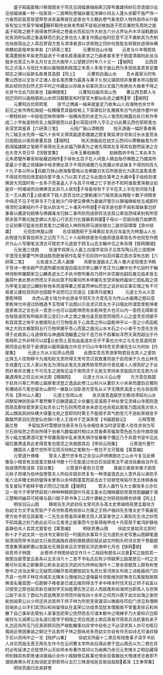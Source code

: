 <!-- { "loadSidebar": true } -->
　　盛子昭画葛稚川移居图余于项氏见阔幅悬轴绢素沉厚布置雄伟树石竒诡烟沙出没翁媪骑乗一牸一牯家具一二挑琴阮卷轴杂置无序婢仆四五人蓬头赤脚不施严饰一力奋而前驱意皆望莽苍进发盖移居在途景也今又覩此卷气象发舒人物伟丽侍从什器皆有加又作室宇堦墄厰轩豁侍女肤发秀腻不徒祖述棱伽道子而实兼恕先周昉之能盖子昭笔之絶不易得者然谛视之卷虽长而前后作大树五六分占界址卉木华滋鹤鹿驯扰有洞府仙居之象盖移而已到之景也古人重复作图必临时匠意不泛不袭斯其为杰制也块居简出之人耳目寥寂方思与溟涬者游以求观物之窍妙何意胜友转致妙迹得纵横快覩如是哉幸矣幸矣【六研斋三笔】
　　元曹知白山水轴
　　云老与仆年相若执笔濡墨旣有年矣老而益进于今诸名胜善画家求之乃画者甚多至于韵度清越则此翁当独歩也至正九年五月廿五日大痴学人公望题识时年八十又一【瑚网】
　　云西吾松之浈溪人与倪迂大痴以画相倡和胜国之末髙人多隐于画云西为多田翁盖其家足置郑庄之驿以延款名胜者其昌题【同上】
　　元曹知白画山水
　　吾乡画家元时有曹云西张以文张子正诸人皆名笔而曹为最髙与黄子久倪元镇颉颃并重曹本师冯觐郭熙此帧则仿巨然尤异平时之作藏此以存故乡前辈风流以文画乃有絶肖大痴者予得之长安今合此乃防美也【画禅随笔】
　　元曹知白画呉淞山色
　　曹云西吾郡人与倪迂同时以画相倡和山水师冯觐觐宣和时宦官大都似右丞之媚秀宰【瑚网】
　　元曹知白仿郭熙笔
　　徐节之擕画一轴来就鉴定乃故朱山人肖海物也余廿年前见之矣作两松耸挺一松横偃贯其脇枝梢上下笼罩松针乱撒极有古气内层作墨叶树一樛枝栎树一中段低峦映带坡畔一翁横舟而钓余定为元人笔而松根露白处已有作李成二小字矣盖特剪去上幅原题而以此价耳因试呼儿亨示之曰此曹云西仿郭熙笔也余深赏其鉴真【六研斋三笔】
　　元陆广谿山清眺图
　　陆天游画一幅好事者离为二轴玉水先得一幅凡十余年又得其副遂若雌雄之劒复聚延津亦竒矣过长水鉴赏永日因题此以俟观者董其昌【瑚网】
　　陆天游画品在幼文云西间以萧散幽澹为宗若阔幅雄肆之笔絶不易得也玉水此幅乃聮素为之者先得其左复得其右脗然延津之合也大竒大竒日华【恬致堂集】
　　元朱玉摹劫鉢图
　　劫鉢图呉中有二本此本为元朱君璧所摹宣和秘藏迹相传子母有五百子在人间食人精血殆尽佛愍之乃摄其所爱最少子置之琉璃鉢中母求佛出其子不得则竭魔力与其魔众举此鉢复不得则四百九十九子各以所从兵数万排山倒海掣雷电以击佛鎗刃矢石所抵皆化为莲花盖愈恚愈不得技穷而后改意廻向誓不食人乃以其子还之与此图合第考之大藏中子母经则谓佛游大兜国时有一女多子而喜盗人子与其子共噉之亡子家亦不知阿谁取里哭巷议如是非一阿难闻而白佛佛言此非凡人故现子母是母有千子半在天上半在世间皆为王一王从数万上娆诸天下娆人民吾当伏之便勅诸沙门竢其夜出掩取十数子闭精舍中母还不见子号哭寻子乃复勅沙门导使见佛佛为委曲开譬示以罪福俾皈依五戒即时得须陀洹果结约千子皆从防法今二十诸天中所貌子母天是也即不闻有刼鉢事岂好事者以魔波旬娆佛与佛摄毒龙归鉢二事传防而成邪将法显奘公辈自西域来别有所受邪余皆不敢论独念佛以大慈心行坚忍力化强暴若转圜子母以一念廻向脱万劫罪而立证初果可猛省也若其笔力之精劲入神则有顾马湖张银台二跋何容喋喋【弇州续藁】
　　元倪宏林屋山图
　　右佳城图观于玉峰黄应龙氏应龙盖先为林屋山人也此物遂为家寳自郑东之记而下凡二十人如杨铁崖张句曲郑遂昌辈皆名作也倪宏作图并为山人写像笔法清古可观宏字元道尝于顾玉山氏文翰中见之朱存理【铁网珊瑚】
　　元张渥三径图
　　张渥字叔厚元人画工白描学梁风子见其写陶元亮三径图神宇澄茂无藜藿气所谓战胜而肥者邪作乱菊于石际防叶如苔间露花蕋亦深有古韵【六研斋二笔】
　　元张渥太乙真人画像
　　呉郡张渥画太乙真人像大梁班惟志书韩子苍诗一卷余姚严宗道所藏也按渥白描法宗李公麟子苍正为公麟作也予忆幼时于翰林待制申屠駉家见公麟真迹太乙手执书卷所乗舟乃荷叶非花瓣也嗣后屡见临本皆无画荷叶者此卷亦然而又手执如意不知果何所本申屠先生受宋秘府画宋亡因私取之其为李笔无疑岂公麟别有他本而渥得摹之邪虽然神仙荒忽之说非如实事实理之有不可易者又庸较其同异也因题予说而归之宗道云【唐肃丹崖集】
　　元道士方从义壶里乾坤图
　　龙虎山道士钱允中出游金华洞天方方壶先生为作山水画赠之题曰壶里乾坤允中道过防稽遇予玉笥峰下出图以示且求识其左方子曰嘻此所谓壶里乾坤者道家者流之言也夫一壶至小也可以函乾坤而有余乾坤至大也可以内一壶而无碍斯言也殆隐语而有所喻非壶公变幻小术之类之推也盖吾尝思而得而人心之虚灵空洞廓乎有容其壶之体乎太极隂阳五行万物皆具于心其壶之所以函乾坤乎以一壶之小而函乾坤之大则太极隂阳五行万物举圃乎吾心而莫之遁况山水木石之小小者乎方壶先生有得于此故其心与道俱知与神通挥洒翰墨之际千态万状不假摹拟浑然天真而超出乎丹青畦畛之外非特可以奴众史而土苴俗品虽道亦无乎不寓也允中之与先生其道同其居同宜必有契于是谓徒以画观画哉允中旦夕归山中幸持吾言质诸先生以为何如【丹崖集】
　　元道士方从义松亭山色图
　　此图实吾苏贵游家物尝目击其人之爱防比珠玉人徃物移今为淮阳赵文羙所得文羙号赏识其致重将逾于前而保于久也云林先生戏墨在江东人家以有无为清俗此笔先生疎秀轶常然非丹青炫燿人人得而好之于此而好者非古雅士不可先生之道殆见溢于南而流于北矣文羙持来求跋因次先生韵为诗庸遇得失之叹云长洲沈周【珊瑚网】
　　元道士方从义云山卷
　　方方壶在胜国于赵呉兴辈亡所推让画家者流登之逸品此卷江山秋兴从董巨大小米来而遒劲古雅别有搆结非凡笔也留余山房时一展翫以当卧游方壶名从义字无隅贵溪道士也与张伯雨齐名【弇州山人藁】
　　元道士张雨山水
　　张贞居髙逸振世文絶诗清韬光山水间黙契神防防染不羣然懒于应酬遗画正少余曩在梁溪周子仲处曾见灵峰山寺图则逸而简吾郡徐君羙家见拟苏长公竹石则秀而竒余未尝见也余观此图笔力圆润髙古惊人其山頽突其树纵横大得董北苑之意即同时黄王不能措手其气韵苍兀不逊赵荣禄宜乎飘飘然若羽化而登仙也锦川老人王瑞书于芝溪草堂【书画题跋记】
　　元释雪牕画兰卷
　　予留姑苏时雪牕翁住承天寺日与余相徃来当时逹官要人徃徃求翁为写兰石翁恒苦之而余所得于翁者凡数幅或时相过从焚香煮茶辄取雪色纸为余作摘竒掇芳小幅尤极萧洒可爱予常置斋阁中乱来荡失俱尽恒眷眷于懐近乃于呉君书室中见此幅位置萧逺真此老得意笔也感念之余就题其后【李祁云阳集】
　　元管道升墨竹
　　魏国夫人墨竹世所罕见而况待制之笔聨为一卷岂不尤可寳哉【寓意编】
　　元管道升佛像
　　管夫人墨竹世多有之余见山庐绣佛图亦工山水今复见此佛像及小楷皆有法度虽文敏续书数十行无能逺过也白石翁跋笔法不减涪翁垂始当作无始或偶然笔误耳【容台集】
　　元管道升着色兰花卷
　　善画兰者故宋推子固吾元称子昂堪为伯仲兹卷管夫人所绘非固非昂复有一种清姿逸态出人意外且以承防手笔六法并臻尤称防璧得未曽有以余仲蔚蓬蒿而获击此于目顿觉埃垢尽洗五体俱香矣徃复披玩不能释手敬识而归之陆源【瑚网】
　　管夫人画竹与大士像恒多兰亦仅见一斑今于李梦然获观六种种种精妍碧叶丹英玉茎水石掩映葳防荏苒恍若翩翩于湘江楚畹间幽芬可挹堪与盈川赋子昂书争工公其什袭秘之勿轻视俗眼也徐缅【同上】
　　明张羽云山图
　　静居先生洪武初任太常司丞与髙太史季廸杨宪使孟载徐方伯幼文为文字友而皆产于呉世称髙杨张徐以方唐之王杨卢骆四先生惟太史不善画宪使方伯予尝见其画笔一二先生此卷盖饰采敷文而入其室者世之人第知先生诗之妙而不知其画之妙乃若此此可以见昔贤之能事而今岂易得哉甲戌十月获观于崔鸿胪静伯盖静伯呉人宜其尤寳爱也【寓意编】
　　明徐贲惠山图
　　徐幼文居姑苏北郭时称十才子幼文其一也诗书文章妙冠一时画则余事耳今见为道机长老写惠山图肆笔遒丽清润而带书法幼文已矣而画独存道机徴题感叹赋此幼文所制乐府诗文若干卷籖题悟澹集漪澜即惠山堂扁也无锡县庠吕志学题实洪武庚申七月也【铁网瑚】
　　明徐贲师子林图
　　此卷师子林图徐幼文作凡十二叚段有题名以古篆写之独损其一按图当是雪堂云各系以五言诗凡十二首不书名氏后有少师姚荣公跋尾想见一时之文雅可补后来之郡乗荣公称余友幼文洪武间为师林如海作十二景余尝题其上颇有称誉卷中之诗当出荣公无疑而词翰尽皆简健按幼文名贲仕至河南左布政工诗能画呉门四杰其一也师子林在呉城东北隅本元僧维则之道塲最号竒胜维则好聚竒石类狻猊故取佛语名庵首图一石题狮子峰者是已或云维则得法于本中峰本时住天目之师子岩盖以识授受之原也姑苏新志维则字天如姓谭氏至正初人而跋尾称如海师岂即其人与但荣公跋于永乐丁酉似为其徒擕至京师而作故有四十余年之叹而兴感于幼文如海之谢世矣尝闻荣公以少师还呉访其师于师子林为所拒至夜漏深以微服徃叩后门求见有僧瞑目端坐止以手扪其顶曰和尚留得此在盖荣公功成贵显犹本僧服故不曾蓄发徐云和尚撇下自己事却去管别人家事恁麽荣公怃然而去可谓本敎中之喝棒手乃大善知识岂即维则与又闻荣公法名道衍尝学于相城之灵应观道士席应真者尽得其兵法机事执弟子礼岂还呉所见乃应真邪顾风防严峻粃糠事功异学中自有之不必深求其人亦可也暇日偶阅此卷因重装之聊记于此若师子林之题咏尚多而幼文亦自有作天如诗尤可诵并録于后以资闲中之一览【陆俨山集】
　　徐幼文所画十二景后有陆詹事子深手书前人诗文而独无髙王两先生作今在云间曹太学所余后得此卷于昆山周氏以为二卷在异时必有延津之合犹恨开山天如师未有著作其间以为阙典乃余兄元羙掩关之暇拈藏得师别録具有即景诸诗亟袖示余作小楷録卷后胜事也惜余目昏腕拙大愧诸贤览者即不谓抛粪佛头将无贻诮蛇足邪若师以五灯三昩游戏巵言故自超超着耳【王奉常集】
　　明徐贲画归去来辞卷
